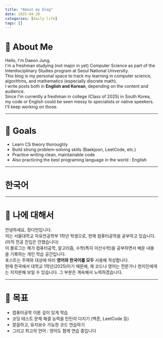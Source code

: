 ```yaml
---
title: "About my blog"
date: 2025-04-20
categories: [daily life]
tags: []
---
```



# 👋 About Me

Hello, I'm Daeon Jung.  
I'm a freshman studying (not major in yet) Computer Science as part of the Interdisciplinary Studies program at Seoul National University.  
This blog is my personal space to track my learning in computer science, algorithms, and mathematics (especially discrete math).  
I write posts both in **English and Korean**, depending on the content and audience.  
Since I'm currently a freshman in college (Class of 2025) in South Korea, my code or English could be seen messy to specialists or native speekers. I'll keep working on those.  

---

# 🎯 Goals

- Learn CS theory thoroughly  
- Build strong problem-solving skills (Baekjoon, LeetCode, etc.)  
- Practice writing clean, maintainable code  
- Also practicing the best programing language in the world : English  

---
# 한국어 
---

# 👋 나에 대해서

안녕하세요, 정다언입니다.  
저는 서울대학교 자유전공학부 1학년 학생으로, 현재 컴퓨터공학을 공부하고 있습니다. (아직 전공 진입은 안했습니다)  
이 블로그는 제가 컴퓨터공학, 알고리즘, 수학(특히 이산수학)을 공부하면서 배운 내용을 기록하는 개인 학습 공간입니다.  
포스트는 주제와 대상에 따라 **영어와 한국어를 모두** 사용해 작성합니다.  
현재 한국에서 대학교 1학년(2025)이기 때문에, 제 코드나 영어는 전문가나 현지인에게는 지저분해 보일 수 있습니다. 그 부분은 계속해서 노력하겠습니다.

---

# 🎯 목표

- 컴퓨터공학 이론 깊이 있게 학습  
- 코딩 테스트 문제 해결 능력을 탄탄히 다지기 (백준, LeetCode 등)  
- 깔끔하고, 유지보수 가능한 코드 연습하기  
- 그리고 최고의 언어 : 영어도 함께 연습 중입니다  